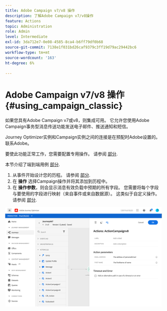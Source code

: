 ```yaml
---
title: Adobe Campaign v7/v8 操作
description: 了解Adobe Campaign v7/v8操作
feature: Actions
topic: Administration
role: Admin
level: Intermediate
exl-id: 3da712e7-0e08-4585-8ca4-b6ff79df0b68
source-git-commit: 7138e1f031bd26caf9379c3ff19d79ac29442bc6
workflow-type: tm+mt
source-wordcount: '163'
ht-degree: 6%

---
```


# Adobe Campaign v7/v8 操作 {#using_campaign_classic}

如果您具有Adobe Campaign v7或v8，则集成可用。 它允许您使用Adobe Campaign事务型消息传送功能发送电子邮件、推送通知和短信。

Journey Optimizer实例和Campaign实例之间的连接是在预配时Adobe设置的。 联系Adobe。

要使此功能正常工作，您需要配置专用操作。 请参阅 [部分](../action/acc-action.md).

本节介绍了端到端用例 [部分](../building-journeys/campaign-classic-use-case.md).

1. 从事件开始设计您的历程。 请参阅 [部分](../building-journeys/journey.md).
1. 在 **操作** 选择Campaign操作并将其添加到历程中。
1. 在 **操作参数**，则会显示消息有效负载中预期的所有字段。 您需要将每个字段与要使用的字段进行映射（来自事件或来自数据源）。 这类似于自定义操作。 请参阅 [部分](../building-journeys/using-custom-actions.md).

![](../assets/accintegration2.png)

